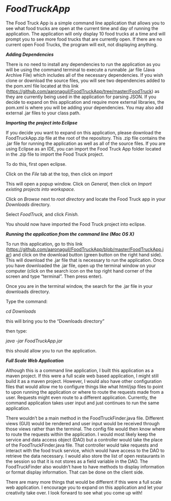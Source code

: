 # <i><b>FoodTruckApp</b></i>

The Food Truck App is a simple command line application that allows you to see what food trucks are open at the current time and day of running the application. The application will only display 10 food trucks at a time and will prompt you to see more food trucks that are currently open. If there are no current open Food Trucks, the program will exit, not displaying anything.



<i><b>Adding Dependencies</b></i>

There is no need to install any dependencies to run the application as you will be using the command terminal to execute a runnable .jar file (Java Archive File) which includes all of the necessary dependencies. If you wish clone or download the source files, you will see two dependencies added to the pom.xml file located at this link (https://github.com/aaronaguil/FoodTruckApp/tree/master/FoodTruck) as they are currently being used in the application for parsing JSON. If you decide to expand on this application and require more external libraries, the pom.xml is where you will be adding your dependencies. You may also add external .jar files to your class path.



<i><b>Importing the project into Eclipse</b></i>

If you decide you want to expand on this application, please download the FoodTruckApp.zip file at the root of the repository. This .zip file contains the .jar file for running the application as well as all of the source files. If you are using Eclipse as an IDE, you can import the Food Truck App folder located in the .zip file to import the Food Truck project.

To do this, first open eclipse.

Click on the <i>File</i> tab at the top, then click on <i>import</i>

This will open a popup window. Click on <i>General,</i> then click on <i>Import existing projects into workspace.</i>

Click on <i>Browse</i>  next to <i>root directory</i> and locate the Food Truck app in your <i>Downloads</i> directory.

Select <i>FoodTruck,</i> and click <i>Finish.</i>

You should now have imported the Food Truck project into eclipse.



<i><b>Running the application from the command line (Mac OS X)</b></i>

To run this application, go to this link (https://github.com/aaronaguil/FoodTruckApp/blob/master/FoodTruckApp.jar) and click on the download button (green button on the right hand side). This will download the .jar file that is necessary to run the application. Once you have downloaded the .jar file, open up the terminal window on your computer (click on the search icon on the top right hand corner of the screen and type “terminal”. Then press enter).

Once you are in the terminal window, the search for the .jar file in your downloads directory.

Type the command:

<i>cd Downloads</i>

this will bring you to the “Downloads directory”

then type:

<i>java -jar FoodTruckApp.jar</i>

this should allow you to run the application.



<i><b>Full Scale Web Application</b></i>

Although this is a command line application, I built this application as a maven project. If this were a full scale web based application, I might still build it as a maven project. However, I would also have other configuration files that would allow me to configure things like what html/jsp files to point to upon running the application or where to route the requests made from a user. Requests might even route to a different application. Currently, the command application takes user input and just continues to run the same application.

There wouldn’t be a main method in the FoodTruckFinder.java file. Different views (GUI) would be rendered and user input would be received through those views rather than the terminal. The config file would then know where to route the requests within the application. I would most likely keep the service and data access object (DAO) but a controller would take the place of the FoodTruckFinder.java file. That controller would take requests and interact with the food truck service, which would have access to the DAO to retrieve the data necessary. I would also store the list of open restaurants in the session so that it is not stores as a field variable in the DAO. The FoodTruckFinder also wouldn’t have to have methods to display information or format display information. That can be done on the client side.

There are many more things that would be different if this were a full scale web application. I encourage you to expand on this application and let your creativity take over. I look forward to see what you come up with!
